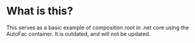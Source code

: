 # What is this?
This serves as a basic example of composition root in .net core using the AutoFac container. It is outdated, and will not be updated.